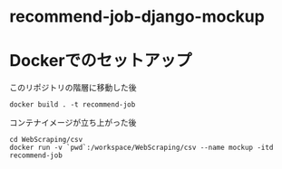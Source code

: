 # recommend-job-django-mockup

# Dockerでのセットアップ
このリポジトリの階層に移動した後
```
docker build . -t recommend-job
```


コンテナイメージが立ち上がった後
```
cd WebScraping/csv
docker run -v `pwd`:/workspace/WebScraping/csv --name mockup -itd recommend-job
```